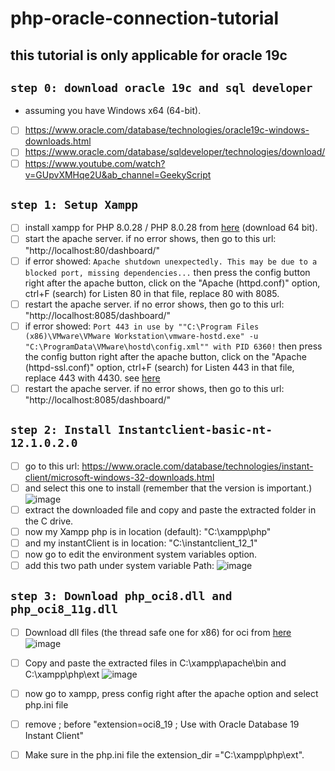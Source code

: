 # php-oracle-connection-tutorial
## this tutorial is only applicable for oracle 19c

## ``step 0: download oracle 19c and sql developer``
- assuming you have Windows x64 (64-bit).
- [ ] https://www.oracle.com/database/technologies/oracle19c-windows-downloads.html
- [ ] https://www.oracle.com/database/sqldeveloper/technologies/download/
- [ ] https://www.youtube.com/watch?v=GUpvXMHqe2U&ab_channel=GeekyScript

## ``step 1: Setup Xampp``

- [ ] install xampp for PHP 8.0.28 / PHP 8.0.28 from [here](https://www.apachefriends.org/download.html) (download 64 bit).
- [ ] start the apache server. if no error shows, then go to this url: "http://localhost:80/dashboard/"
- [ ] if error showed: ``Apache shutdown unexpectedly. This may be due to a blocked port, missing dependencies...`` then press the config button right after the apache button, click on the "Apache (httpd.conf)" option, ctrl+F (search) for Listen 80 in that file, replace 80 with 8085. 
- [ ] restart the apache server. if no error shows, then go to this url: "http://localhost:8085/dashboard/"
- [ ] if error showed: ``Port 443 in use by ""C:\Program Files (x86)\VMware\VMware Workstation\vmware-hostd.exe" -u "C:\ProgramData\VMware\hostd\config.xml"" with PID 6360!`` then press the config button right after the apache button, click on the "Apache (httpd-ssl.conf)" option, ctrl+F (search) for Listen 443 in that file, replace 443 with 4430. see [here](https://stackoverflow.com/questions/21182512/how-to-stop-vmware-port-error-of-443-on-xampp-control-panel-v3-2-1)
- [ ] restart the apache server. if no error shows, then go to this url: "http://localhost:8085/dashboard/"

## ``step 2: Install Instantclient-basic-nt-12.1.0.2.0``

- [ ] go to this url: https://www.oracle.com/database/technologies/instant-client/microsoft-windows-32-downloads.html
- [ ] and select this one to install (remember that the version is important.)
![image](https://github.com/Geek-a-Byte/php-oracle-connection-tutorial/assets/59027621/b5de9dcb-4d8c-404e-93f5-f7709f0b8739)
- [ ] extract the downloaded file and copy and paste the extracted folder in the C drive. 
- [ ] now my Xampp php is in location (default): "C:\xampp\php"
- [ ] and my instantClient is in location: "C:\instantclient_12_1"
- [ ] now go to edit the environment system variables option.
- [ ] add this two path under system variable Path:
 ![image](https://github.com/Geek-a-Byte/php-oracle-connection-tutorial/assets/59027621/4d6c414a-7d20-4b83-92a0-41150160ec87)

## ``step 3: Download php_oci8.dll and php_oci8_11g.dll``

- [ ] Download dll files (the thread safe one for x86) for oci from [here](https://pecl.php.net/package/oci8/3.2.1/windows)
![image](https://github.com/Geek-a-Byte/php-oracle-connection-tutorial/assets/59027621/b46b8294-2634-48a5-9cef-537b6b7d8839)
- [ ] Copy and paste the extracted files in C:\xampp\apache\bin and C:\xampp\php\ext
![image](https://github.com/Geek-a-Byte/php-oracle-connection-tutorial/assets/59027621/436920f2-d6e9-4281-9033-7688786be669)
- [ ] now go to xampp, press config right after the apache option and select php.ini file
- [ ] remove ; before "extension=oci8_19  ; Use with Oracle Database 19 Instant Client"
- [ ] Make sure in the php.ini file the extension_dir ="C:\xampp\php\ext".

